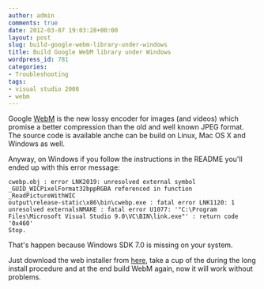 ```yaml
---
author: admin
comments: true
date: 2012-03-07 19:03:28+00:00
layout: post
slug: build-google-webm-library-under-windows
title: Build Google WebM library under Windows
wordpress_id: 781
categories:
- Troubleshooting
tags:
- visual studio 2008
- webm
---
```


Google [WebM](http://www.webmproject.org/) is the new lossy encoder for images (and videos) which promise a better compression than the old and well known JPEG format. The source code is available anche can be build on Linux, Mac OS X and Windows as well.

Anyway, on Windows if you follow the instructions in the README you'll ended up with this error message:

    
    
    cwebp.obj : error LNK2019: unresolved external symbol _GUID_WICPixelFormat32bppRGBA referenced in function _ReadPictureWithWIC
    output\release-static\x86\bin\cwebp.exe : fatal error LNK1120: 1 unresolved externalsNMAKE : fatal error U1077: '"C:\Program Files\Microsoft Visual Studio 9.0\VC\BIN\link.exe"' : return code '0x460'
    Stop.
    


<!-- more -->That's happen because Windows SDK 7.0 is missing on your system.

Just download the web installer from [here](http://www.microsoft.com/download/en/details.aspx?id=3138), take a cup of the during the long install procedure and at the end build WebM again, now it will work without problems.
